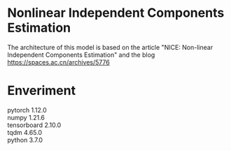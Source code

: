 # Nonlinear Independent Components Estimation
The architecture of this model is based on the article "NICE: Non-linear Independent Components Estimation" and the blog https://spaces.ac.cn/archives/5776

# Enveriment
pytorch 1.12.0  
numpy 1.21.6  
tensorboard 2.10.0  
tqdm 4.65.0  
python 3.7.0  
